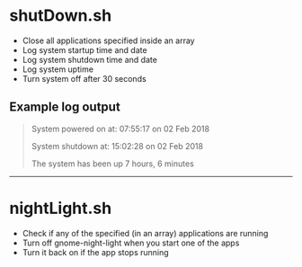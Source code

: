 <h1>shutDown.sh</h1>

<ul>
  <li>Close all applications specified inside an array</li>
  <li>Log system startup time and date</li>
  <li>Log system shutdown time and date</li>
  <li>Log system uptime</li>
  <li>Turn system off after 30 seconds</li>
</ul>

<h2>Example log output</h2>
<blockquote>
<p>System powered on at: 07:55:17 on 02 Feb 2018</p>
<p>System shutdown at: 15:02:28 on 02 Feb 2018</p>
<p>The system has been up 7 hours, 6 minutes</p>
</blockquote>

<hr>

<h1>nightLight.sh</h1>

<ul>
  <li>Check if any of the specified (in an array) applications are running</li>
  <li>Turn off gnome-night-light when you start one of the apps</li>
  <li>Turn it back on if the app stops running</li>
</ul>
